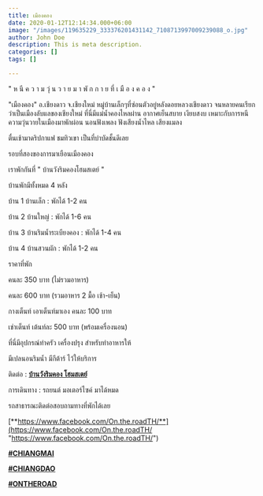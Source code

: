 ```yaml
---
title: เมืองคอง
date: 2020-01-12T12:14:34.000+06:00
image: "/images/119635229_333376201431142_7108713997009239088_o.jpg"
author: John Doe
description: This is meta description.
categories: []
tags: []

---
```

" ห นี ค ว า ม วุ่ น ว า ย ม า พั ก ก า ย ที่ เ มื อ ง ค อ ง "

"เมืองคอง" อ.เชียงดาว จ.เชียงใหม่ หมู่บ้านเล็กๆที่ซ่อนตัวอยู่หลังดอยหลวงเชียงดาว จนหลายคนเรียกว่าเป็นเมืองลับแลของเชียงใหม่ ที่นี่มีแม่น้ำคองไหลผ่าน อากาศเย็นสบาย เงียบสงบ เหมาะกับการหนีความวุ่นวายในเมืองมาพักผ่อน นอนฟังเพลง ฟังเสียงน้ำไหล เสียงแมลง

ตื่นเช้ามาดริปกาแฟ ชมทิวเขา เป็นที่บำบัดชั้นดีเลย 

รอบที่สองของการมาเยือนเมืองคอง

เราพักกันที่ " บ้านวังริมคองโฮมสเตย์ "

บ้านพักมีทั้งหมด 4 หลัง

บ้าน 1 บ้านเล็ก : พักได้ 1-2 คน

บ้าน 2 บ้านใหญ่ : พักได้ 1-6 คน

บ้าน 3 บ้านริมน้ำระเบียงคอง : พักได้ 1-4 คน

บ้าน 4 บ้านสวนผัก : พักได้ 1-2 คน

 ราคาที่พัก

คนละ 350 บาท (ไม่รวมอาหาร)

คนละ 600 บาท (รวมอาหาร 2 มื้อ เช้า-เย็น)

กางเต็นท์ เอาเต็นท์มาเอง คนละ 100 บาท

เช่าเต็นท์ เต้นท์ละ 500 บาท (พร้อมเครื่องนอน)

ที่นี่มีอุปกรณ์ทำครัว เครื่องปรุง สำหรับทำอาหารให้

มีเปลนอนริมน้ำ มีกีต้าร์ ไว้ให้บริการ

ติดต่อ : [**บ้านวังริมคอง โฮมสเตย์**](https://www.facebook.com/barnwangrimkong/?__cft__\[0\]=AZU7CjITgSzTGDj2HjXX7h0PU8ULXsqohjNJqL0ghAyC5KV5av9egCqUVs_TpngBv1-Iugv96DAV02FPXDQsx4ofQLCZdHWs-JKlGXEAQREuj2744xEN4E-IvDtxNI2dMLpMph7r0Mf-JZZ5xUk1s9UnUYkHAWZnyUhim59dm1cw_2vLX8L_p2Vf-iFtjmAAkr4&__tn__=kK-R)

การเดินทาง : รถยนต์ มอเตอร์ไซค์ มาได้หมด

 รถสาธารณะติดต่อสอบถามทางที่พักได้เลย

[**https://www.facebook.com/On.the.roadTH/**](https://www.facebook.com/On.the.roadTH/ "https://www.facebook.com/On.the.roadTH/")

[**#CHIANGMAI**](https://www.facebook.com/hashtag/chiangmai?__cft__\[0\]=AZU7CjITgSzTGDj2HjXX7h0PU8ULXsqohjNJqL0ghAyC5KV5av9egCqUVs_TpngBv1-Iugv96DAV02FPXDQsx4ofQLCZdHWs-JKlGXEAQREuj2744xEN4E-IvDtxNI2dMLpMph7r0Mf-JZZ5xUk1s9UnUYkHAWZnyUhim59dm1cw_2vLX8L_p2Vf-iFtjmAAkr4&__tn__=*NK-R)

[**#CHIANGDAO**](https://www.facebook.com/hashtag/chiangdao?__cft__\[0\]=AZU7CjITgSzTGDj2HjXX7h0PU8ULXsqohjNJqL0ghAyC5KV5av9egCqUVs_TpngBv1-Iugv96DAV02FPXDQsx4ofQLCZdHWs-JKlGXEAQREuj2744xEN4E-IvDtxNI2dMLpMph7r0Mf-JZZ5xUk1s9UnUYkHAWZnyUhim59dm1cw_2vLX8L_p2Vf-iFtjmAAkr4&__tn__=*NK-R)

[**#ONTHEROAD**](https://www.facebook.com/hashtag/ontheroad?__cft__\[0\]=AZU7CjITgSzTGDj2HjXX7h0PU8ULXsqohjNJqL0ghAyC5KV5av9egCqUVs_TpngBv1-Iugv96DAV02FPXDQsx4ofQLCZdHWs-JKlGXEAQREuj2744xEN4E-IvDtxNI2dMLpMph7r0Mf-JZZ5xUk1s9UnUYkHAWZnyUhim59dm1cw_2vLX8L_p2Vf-iFtjmAAkr4&__tn__=*NK-R)
